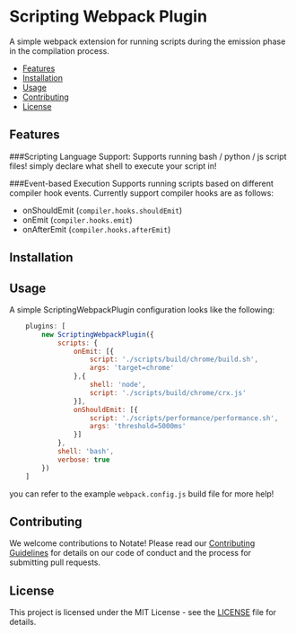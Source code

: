 # Scripting Webpack Plugin

A simple webpack extension for running scripts during the emission phase in the compilation process. 


- [Features](#features)
- [Installation](#installation)
- [Usage](#usage)
- [Contributing](#contributing)
- [License](#license)


## Features
###Scripting Language Support: 
Supports running bash / python / js script files! simply declare what shell to execute your script in!

###Event-based Execution
Supports running scripts based on different compiler hook events. Currently support compiler hooks are as follows:

- onShouldEmit (`compiler.hooks.shouldEmit`)
- onEmit (`compiler.hooks.emit`)
- onAfterEmit (`compiler.hooks.afterEmit`)

## Installation


## Usage
A simple ScriptingWebpackPlugin configuration looks like the following: 

```javascript
    plugins: [
        new ScriptingWebpackPlugin({
            scripts: {
                onEmit: [{
                    script: './scripts/build/chrome/build.sh',
                    args: 'target=chrome'
                },{
                    shell: 'node',
                    script: './scripts/build/chrome/crx.js'
                }],
                onShouldEmit: [{
                    script: './scripts/performance/performance.sh',
                    args: 'threshold=5000ms'
                }]
            },
            shell: 'bash',
            verbose: true
        })
    ]
```

you can refer to the example `webpack.config.js` build file for more help!

## Contributing

We welcome contributions to Notate! Please read our [Contributing Guidelines](CONTRIBUTING.md) for details on our code of conduct and the process for submitting pull requests.

## License

This project is licensed under the MIT License - see the [LICENSE](LICENSE) file for details.
